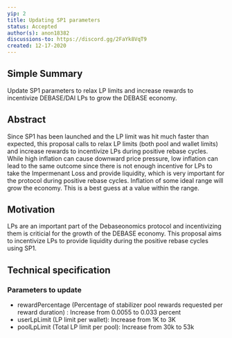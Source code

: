 ```yaml
---
yip: 2
title: Updating SP1 parameters
status: Accepted
author(s): anon18382
discussions-to: https://discord.gg/2FaYk8VqT9
created: 12-17-2020
---
```

## Simple Summary
Update SP1 parameters to relax LP limits and increase rewards to incentivize DEBASE/DAI LPs to grow the DEBASE economy.

## Abstract
Since SP1 has been launched and the LP limit was hit much faster than expected, this proposal calls to relax LP limits (both pool and wallet limits) and increase rewards to incentivize LPs during positive rebase cycles. While high inflation can cause downward price pressure, low inflation can lead to the same outcome since there is not enough incentive for LPs to take the Impermenant Loss and provide liquidity, which is very important for the protocol during positive rebase cycles. Inflation of some ideal range will grow the economy. This is a best guess at a value within the range.

## Motivation
LPs are an important part of the Debaseonomics protocol and incentivizing them is criticial for the growth of the DEBASE economy.
This proposal aims to incentivize LPs to provide liquidity during the positive rebase cycles using SP1.

## Technical specification

### Parameters to update
* rewardPercentage (Percentage of stabilizer pool rewards requested per reward duration) : Increase from 0.0055 to 0.033 percent
* userLpLimit (LP limit per wallet): Increase from 1K to 3K
* poolLpLimit (Total LP limit per pool): Increase from 30k to 53k
